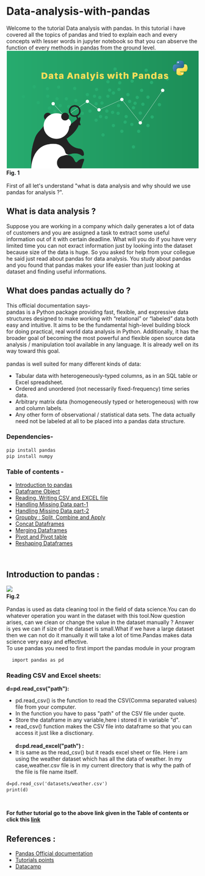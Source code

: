 # Data-analysis-with-pandas
   Welcome to the tutorial Data analysis with pandas. In this tutorial i have covered all the topics of pandas and tried to explain each and every concepts with lesser words in jupyter notebook so that you can abserve the function of every methods in pandas from the ground level.<br>
   ![pandas for data analysis](pandas1.png)
                                                 <br>**Fig. 1** <br>
   <br>First of all let's understand "what is data analysis and why should we use pandas for analysis ?".
   
## What is data analysis ?
   Suppose you are working in a company which daily generates a lot of data of customers and you are assigned a task to extract some useful information out of it with certain deadline. What will you do if you have very limited time you can not exract information just by looking into the dataset because size of the data is huge. So you asked for help from your collegue he said just read about pandas for data analysis. You study about pandas and you found that pandas makes your life easier than just looking at dataset and finding useful informations.
## What does pandas actually do ?
   This official documentation says- <br>
   pandas is a Python package providing fast, flexible, and expressive data structures designed to make working with “relational” or “labeled” data both easy and intuitive. It aims to be the fundamental high-level building block for doing practical, real world data analysis in Python. Additionally, it has the broader goal of becoming the most powerful and flexible open source data analysis / manipulation tool available in any language. It is already well on its way toward this goal.
   <br>
   <br>
   pandas is well suited for many different kinds of data:
   * Tabular data with heterogeneously-typed columns, as in an SQL table or Excel spreadsheet.
   * Ordered and unordered (not necessarily fixed-frequency) time series data.
   * Arbitrary matrix data (homogeneously typed or heterogeneous) with row and column labels.
   * Any other form of observational / statistical data sets. The data actually need not be labeled at all to be placed into a pandas data structure.

### Dependencies-
   ```
   pip install pandas 
   pip install numpy
   ```
   
### Table of contents -
  * [Introduction to pandas](https://github.com/dshahid380/Data-analysis-with-pandas/blob/master/pandas_part1.ipynb)
  * [Dataframe Object](https://github.com/dshahid380/Data-analysis-with-pandas/blob/master/pandas_part2.ipynb)
  * [Reading, Writing CSV and EXCEL file](https://github.com/dshahid380/Data-analysis-with-pandas/blob/master/pandas_part3.ipynb)
  * [Handling Missing Data part-1](https://github.com/dshahid380/Data-analysis-with-pandas/blob/master/pandas_part4.ipynb)
  * [Handling Missing Data part-2](https://github.com/dshahid380/Data-analysis-with-pandas/blob/master/pandas_part5.ipynb)
  * [Groupby : Split, Combine and Apply](https://github.com/dshahid380/Data-analysis-with-pandas/blob/master/pandas_part6.ipynb)
  * [Concat Dataframes](https://github.com/dshahid380/Data-analysis-with-pandas/blob/master/pandas_part7.ipynb)
  * [Merging Dataframes](https://github.com/dshahid380/Data-analysis-with-pandas/blob/master/pandas_part8.ipynb)
  * [Pivot and Pivot table](https://github.com/dshahid380/Data-analysis-with-pandas/blob/master/pandas_part9.ipynb)
  * [Reshaping Dataframes](https://github.com/dshahid380/Data-analysis-with-pandas/blob/master/pandas_part10.ipynb)
 <br>
  
## Introduction to pandas :
   ![](https://i1.wp.com/www.ugandaletsgotravel.com/holidays/wp-content/uploads/2018/04/holidays-panda-breeding-china-600x400.jpg)
   <br> **Fig.2** <br><br>
   Pandas is used as data cleaning tool in the field of data science.You can do whatever operation you want in the dataset with this tool.Now question arises, can we clean or change the value in the dataset manually ? Answer is yes we can if size of the dataset is small.What if we have a large dataset then we can not do it manually it will take a lot of time.Pandas makes data science very easy and effective.
   <br>
   To use pandas you need to first import the pandas module in your program
   ```
     import pandas as pd 
   ```
   ### Reading CSV and Excel sheets:
 **d=pd.read_csv("path"):**
   * pd.read_csv() is the function to read the CSV(Comma separated values) file from your computer.
   * In the function you have to pass "path" of the CSV file under quote.
   * Store the dataframe in any variable,here i stored it in variable "d".
   * read_csv() function makes the CSV file into dataframe so that you can access it just like a disctionary. 
 <br> <br>
 **d=pd.read_excel("path") :**
   * It is same as the read_csv() but it reads excel sheet or file. Here i am using the weather dataset which has all the data of weather. In my case,weather.csv file is in my current directory that is why the path of the file is file name itself.
   ```
   d=pd.read_csv('datasets/weather.csv')
   print(d)
   ```
 <br>
 
  **For futher tutorial go to the above link given in the Table of contents or click this [link](https://github.com/dshahid380/Data-analysis-with-pandas)**
 <br>
  ## References :
 * [Pandas Official documentation](https://pandas.pydata.org/pandas-docs/stable/tutorials.html)
 * [Tutorials points](https://www.tutorialspoint.com/python_pandas)
 * [Datacamp](https://www.datacamp.com/courses/pandas-foundations) 
 
<script defer src="https://use.fontawesome.com/releases/v5.6.3/js/all.js" integrity="sha384-EIHISlAOj4zgYieurP0SdoiBYfGJKkgWedPHH4jCzpCXLmzVsw1ouK59MuUtP4a1" crossorigin="anonymous"></script>   
